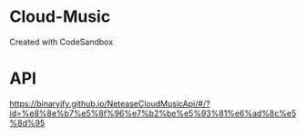 # Cloud-Music
Created with CodeSandbox

# API
https://binaryify.github.io/NeteaseCloudMusicApi/#/?id=%e8%8e%b7%e5%8f%96%e7%b2%be%e5%93%81%e6%ad%8c%e5%8d%95